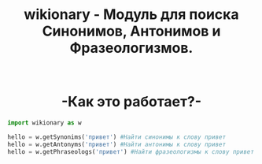 <h1 align="center">wikionary - Модуль для поиска Синонимов, Антонимов и Фразеологизмов.</h1>

<br>

<h1 align="center"> -Как это работает?- </h1>

```python
import wikionary as w

hello = w.getSynonims('привет') #Найти синонимы к слову привет
hello = w.getAntonyms('привет') #Найти антонимы к слову привет
hello = w.getPhraseologs('привет') #Найти фразеологизмы к слову привет
```
